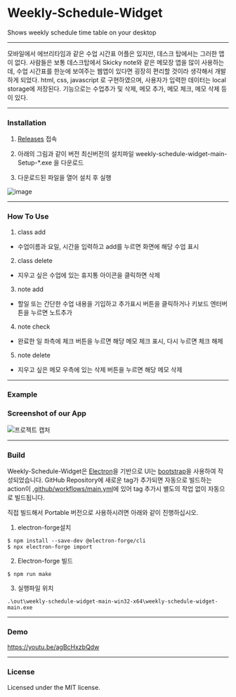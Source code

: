 # Weekly-Schedule-Widget
Shows weekly schedule time table on your desktop

-------------------------------------------------------------------------------------------------------------------------------------

모바일에서 에브리타임과 같은 수업 시간표 어플은 있지만, 데스크 탑에서는 그러한 앱이 없다.
사람들은 보통 데스크탑에서 Skicky note와 같은 메모장 앱을 많이 사용하는데, 수업 시간표를 한눈에 보여주는 웹앱이 있다면 굉장히 편리할 것이라 생각해서 개발하게 되었다. 
html, css, javascript 로 구현하였으며, 사용자가 입력한 데이터는 local storage에 저장된다.
기능으로는 수업추가 및 삭제, 메모 추가, 메모 체크, 메모 삭제 등이 있다. 

-------------------------------------------------------------------------------------------------------------------------------------

### Installation

1. [Releases](https://github.com/kris6613123/Weekly-Schedule-Widget/releases) 접속

2. 아래의 그림과 같이 버전 최신버전의 설치파일 weekly-schedule-widget-main-Setup-*.exe 을 다운로드

3. 다운로드된 파일을 열어 설치 후 실행 

![image](https://user-images.githubusercontent.com/54178500/119499701-eee06600-bda1-11eb-9145-0872cbfb68e2.png)

-------------------------------------------------------------------------------------------------------------------------------------

### How To Use

1. class add 
  + 수업이름과 요일, 시간을 입력하고 add를 누르면 화면에 해당 수업 표시

2. class delete
  + 지우고 싶은 수업에 있는 휴지통 아이콘을 클릭하면 삭제

3. note add
  + 할일 또는 간단한 수업 내용을 기입하고 추가표시 버튼을 클릭하거나 키보드 엔터버튼을 누르면 노트추가 

4. note check
  + 완료한 일 좌측에 체크 버튼을 누르면 해당 메모 체크 표시, 다시 누르면 체크 해제

5. note delete
  + 지우고 싶은 메모 우측에 있는 삭제 버튼을 누르면 해당 메모 삭제 

-------------------------------------------------------------------------------------------------------------------------------------
 
### Example 



### Screenshot of our App
![프로젝트 캡처](https://user-images.githubusercontent.com/54178500/119458342-9b592280-bd77-11eb-9231-a755f39edd8f.PNG)

-------------------------------------------------------------------------------------------------------------------------------------

### Build
Weekly-Schedule-Widget은 [Electron](https://electronjs.org/)을 기반으로 UI는 [bootstrap](https://getbootstrap.com/)을 사용하여 작성되었습니다. GitHub Repository에 새로운 tag가 추가되면 자동으로 빌드하는 action이 [.github/workflows/main.yml](https://github.com/kris6613123/Weekly-Schedule-Widget/blob/main/.github/workflows/main.yml)에 있어 tag 추가시 별도의 작업 없이 자동으로 빌드됩니다.

직접 빌드해서 Portable 버전으로 사용하시려면 아래와 같이 진행하십시오.
1. electron-forge설치
```
$ npm install --save-dev @electron-forge/cli
$ npx electron-forge import
```
2. Electron-forge 빌드
```
$ npm run make
```
3. 실행파일 위치
```
.\out\weekly-schedule-widget-main-win32-x64\weekly-schedule-widget-main.exe
```

-------------------------------------------------------------------------------------------------------------------------------------

### Demo

https://youtu.be/agBcHxzbQdw

-------------------------------------------------------------------------------------------------------------------------------------

### License
Licensed under the MIT license.

